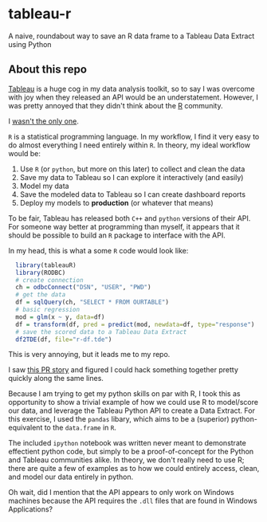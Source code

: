 tableau-r
=========

A naive, roundabout way to save an R data frame to a Tableau Data Extract using Python

## About this repo
[Tableau](http://www.tableausoftware.com/) is a huge cog in my data analysis toolkit, so to say I was 
overcome with joy when they released an API would be an understatement.  However, I was pretty annoyed that 
they didn't think about the [R](http://cran.r-project.org/) community. 

I [wasn't the only one](http://community.tableausoftware.com/ideas/1270).

`R` is a statistical programming language.  In my workflow, I find it very easy to do 
almost everything I need entirely within `R`.  In theory, my ideal workflow would be:

1. Use `R` (or `python`, but more on this later) to collect and clean the data
2. Save my data to Tableau so I can explore it interactively (and easily)
3. Model my data
4. Save the modeled data to Tableau so I can create dashboard reports
5. Deploy my  models to __production__ (or whatever that means)

To be fair, Tableau has released both `C++` and `python` versions of their API.  For someone way better
at programming than myself, it appears that it should be possible to build an 
`R` package to interface with the API.

In my head, this is what a some `R` code would look like:

```R
  library(tableauR)
  library(RODBC)
  # create connection
  ch = odbcConnect("DSN", "USER", "PWD")
  # get the data
  df = sqlQuery(ch, "SELECT * FROM OURTABLE")
  # basic regression
  mod = glm(x ~ y, data=df)
  df = transform(df, pred = predict(mod, newdata=df, type="response")
  # save the scored data to a Tableau Data Extract
  df2TDE(df, file="r-df.tde")
```





This is very annoying, but it leads me to my repo.

I saw [this PR story](http://www.prweb.com/releases/2013/7/prweb10902821.htm) and figured I could hack something
together pretty quickly along the same lines.

Because I am trying to get my python skills on par with R, I took this as opportunity to show a trivial example
of how we could use R to model/score our data, and leverage the Tableau Python API to create a Data Extract.
For this exercise, I used the `pandas` libary, which aims to be a (superior) python-equivalent to the `data.frame` 
in `R`.  

The included `ipython` notebook was written never meant to demonstrate effectient python code, but simply
to be a proof-of-concept for the Python and Tableau communities alike.  In theory, we don't really need to use
R; there are quite a few of examples as to how we could entirely access, clean, and model our data entirely 
in python.

Oh wait, did I mention that the API appears to only work on Windows machines because the API requires the
`.dll` files that are found in Windows Applications?

